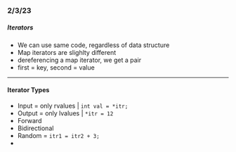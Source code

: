 ### 2/3/23
##### Iterators
- We can use same code, regardless of data structure
- Map iterators are slighlty different
- dereferencing a map iterator, we get a pair
- first = key, second = value
---
#### Iterator Types
- Input = only rvalues | `int val = *itr;`
- Output  = only lvalues | `*itr = 12`
- Forward
- Bidirectional
- Random = `itr1 = itr2 + 3;`
- 
